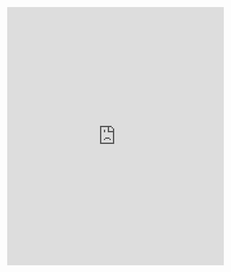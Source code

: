 <!-- ---
layout: page
title: "Photography"
permalink: /photography/
---

# My Photography

<h1>Welcome to my photo gallery — moments from birdwatching and nature adventures.</h1> -->

<iframe src="https://docs.google.com/presentation/d/e/2PACX-1vSXwa5hVFVdifvMTHWTXyS55jYzuFU3VJBsI3ITM8IbCjYwRdpHRZnj77VXh1QEGcVYR1di1dsGIWW1/pubembed?start=true&loop=true&delayms=3000" frameborder="0" width="100%" height="600" allowfullscreen="true" mozallowfullscreen="true" webkitallowfullscreen="true"></iframe>

<!-- <div style="position: relative; width: 100%; padding-top: 66.66%; overflow: hidden;">
  <iframe 
    src="https://docs.google.com/presentation/d/e/2PACX-1vSXwa5hVFVdifvMTHWTXyS55jYzuFU3VJBsI3ITM8IbCjYwRdpHRZnj77VXh1QEGcVYR1di1dsGIWW1/pubembed?start=true&loop=true&delayms=3000"
    frameborder="0"
    allowfullscreen
    mozallowfullscreen
    webkitallowfullscreen
    style="position: absolute; top: 0; left: 0; width: 100%; height: 100%;">
  </iframe>
</div> -->


